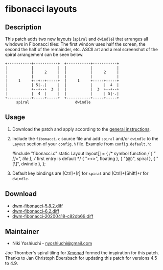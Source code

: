 fibonacci layouts
=================

Description
-----------
This patch adds two new layouts (`spiral` and `dwindle`) that arranges all
windows in Fibonacci tiles: The first window uses half the screen, the second
the half of the remainder, etc. ASCII art and a real screenshot of the spiral
arrangement can be seen below.

	+-----------+-----------+  +-----------+-----------+
	|           |           |  |           |           |
	|           |     2     |  |           |     2     |
	|           |           |  |           |           |
	|     1     +--+--+-----+  |     1     +-----+-----+
	|           | 5|-.|     |  |           |     |  4  |
	|           +--+--+  3  |  |           |  3  +--+--+
	|           |  4  |     |  |           |     | 5|-.|
	+-----------+-----+-----+  +-----------+-----+-----+
		 spiral                     dwindle

Usage
-----
1. Download the patch and apply according to the [general instructions](.).
2. Include the `fibonacci.c` source file and add `spiral` and/or `dwindle` to
   the `Layout` section of your `config.h` file. Example from
  `config.default.h`:

   	#include "fibonacci.c"
   	static Layout layout[] = {
   		/* symbol               function */
   		{ "[]=",                tile }, /* first entry is default */
   		{ "><>",                floating },
   		{ "(@)",                spiral },
   		{ "[\\]",               dwindle },
   	};
3. Default key bindings are [Ctrl]+[r] for `spiral` and [Ctrl]+[Shift]+r for
   `dwindle`.

Download
--------
* [dwm-fibonacci-5.8.2.diff](dwm-fibonacci-5.8.2.diff)
* [dwm-fibonacci-6.2.diff](dwm-fibonacci-6.2.diff)
* [dwm-fibonacci-20200418-c82db69.diff](dwm-fibonacci-20200418-c82db69.diff)

Maintainer
----------
* Niki Yoshiuchi - <nyoshiuchi@gmail.com>

Joe Thornber's spiral tiling for [Xmonad](http://www.xmonad.org) formed the
inspiration for this patch. Thanks to Jan Christoph Ebersbach for updating this
patch for versions 4.5 to 4.9.
